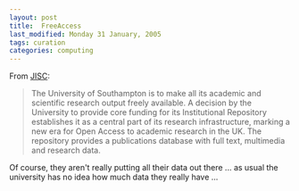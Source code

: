 ```yaml
---
layout: post
title:  FreeAccess 
last_modified: Monday 31 January, 2005
tags: curation
categories: computing
---
```


From [JISC](http://www.jisc.ac.uk/index.cfm?name=free_access_to_university_research_news171204):<blockquote>The University of Southampton is to make all its academic and scientific research output freely available. A decision by the University to provide core funding for its Institutional Repository establishes it as a central part of its research infrastructure, marking a new era for Open Access to academic research in the UK. The repository provides a publications database with full text, multimedia and research data.
</blockquote>

Of course, they aren't really putting all their data out there ... as usual the university has no idea how much data they really have ...